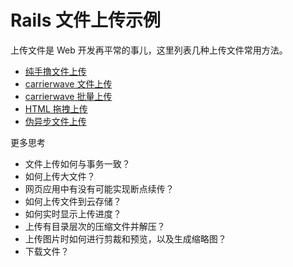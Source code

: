 Rails 文件上传示例
====================

上传文件是 Web 开发再平常的事儿，这里列表几种上传文件常用方法。

- [纯手撸文件上传](https://github.com/greatghoul/rails-upload-samples/tree/rails-native-upload)
- [carrierwave 文件上传](https://github.com/greatghoul/rails-upload-samples/tree/carrierwave-upload)
- [carrierwave 批量上传](https://github.com/greatghoul/rails-upload-samples/tree/carrierwave-multiple-upload)
- [HTML 拖拽上传](https://github.com/greatghoul/rails-upload-samples/tree/html5-dnd-upload)
- [伪异步文件上传](https://github.com/greatghoul/rails-upload-samples/tree/norefresh-upload-via-hidden-iframe)

更多思考

- 文件上传如何与事务一致？
- 如何上传大文件？
- 网页应用中有没有可能实现断点续传？ 
- 如何上传文件到云存储？
- 如何实时显示上传进度？
- 上传有目录层次的压缩文件并解压？
- 上传图片时如何进行剪裁和预览，以及生成缩略图？
- 下载文件？
